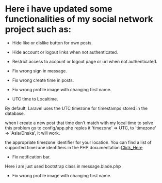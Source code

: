 # Here i have updated some functionalities of my social network project such as:

* Hide like or dislike button for own posts.
* Hide account or logout links when not authenticated.
* Restrict access to account or logout page or url when not authenticated.
* Fix wrong sign in message.
* Fix wrong create time in posts.
* Fix wrong profile image with changing first name.

* UTC time to Localtime.

By default, Laravel uses the UTC timezone for timestamps stored in the database. 

when i create a new post that time don't match with my local time to solve this problem go to config/app.php reples it 'timezone' => UTC,  to   'timezone' => 'Asia/Dhaka', it will work.

the appropriate timezone identifier for your location. You can find a list of supported timezone identifiers in the PHP documentation:[Click_Here](https://www.php.net/manual/en/timezones.asia.php)

* Fix notification bar.

Here i am just used bootstrap class in message.blade.php 

* Fix wrong profile image with changing first name.